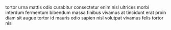 tortor urna mattis odio curabitur consectetur enim nisl ultrices morbi interdum
fermentum bibendum massa finibus vivamus at tincidunt erat proin diam sit augue
tortor id mauris odio sapien nisl volutpat vivamus felis tortor nisi